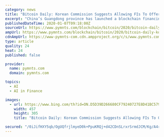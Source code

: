 ```yaml
---
category: news
title: "Bitcoin Daily: Korean Commission Suggests Allowing FIs To Offer Crypto; China’s OneConnect Platform Supports New Blockchain Financing Product"
excerpt: "China’s Guangdong province has launched a blockchain financing platform for small and medium-sized businesses, backed by OneConnect, a Chinese FinTech recently listed on the New York Stock Exchange, according to a press release. OneConnect used Guangdong’s “digital government” tech resources, as well as its own blockchain tech ..."
publishedDateTime: 2020-01-07T09:18:00Z
sourceUrl: https://www.pymnts.com/blockchain/bitcoin/2020/bitcoin-daily-korean-commission-suggests-allowing-fis-to-offer-crypto-chinas-oneconnect-platform-supports-new-blockchain-financing-product/
ampUrl: https://www.pymnts.com/blockchain/bitcoin/2020/bitcoin-daily-korean-commission-suggests-allowing-fis-to-offer-crypto-chinas-oneconnect-platform-supports-new-blockchain-financing-product/amp/
cdnAmpUrl: https://www-pymnts-com.cdn.ampproject.org/c/s/www.pymnts.com/blockchain/bitcoin/2020/bitcoin-daily-korean-commission-suggests-allowing-fis-to-offer-crypto-chinas-oneconnect-platform-supports-new-blockchain-financing-product/amp/
type: article
quality: 24
heat: 24
published: false

provider:
  name: pymnts.com
  domain: pymnts.com

topics:
  - AI
  - AI in Finance

images:
  - url: https://www.bing.com/th?id=ON.D5D39D266680CF79240727E8D41BC579
    width: 457
    height: 305
    title: "Bitcoin Daily: Korean Commission Suggests Allowing FIs To Offer Crypto; China’s OneConnect Platform Supports New Blockchain Financing Product"

secured: "/0iJifHXY5qb/OgUQfrjlmyeD0k+PpuKRQj+d42CDnSLrxrSrmdJCM/Kg/A4rXHFsRjNCH3ujyipdg6ITqHcmy5U5LrQLZoskfV7zaPpEsY+JttjUyYwKl+VyCsdGA/VxRtKmWB9jac+wkfZC7XHVxaE0skbloymQN1vUITkeopY73I1kj2TAMHGkG393cYmjYlLfEQzUY6j50of00lWkHpwc7R77ivY/iLOnAWsN4vxf/3uYa9cCSLNfM42gElrblNdk5bqFv7BEZ3CkbZjfA==;7CF60nfQDDmcp4OLPZw6ow=="
---
```


